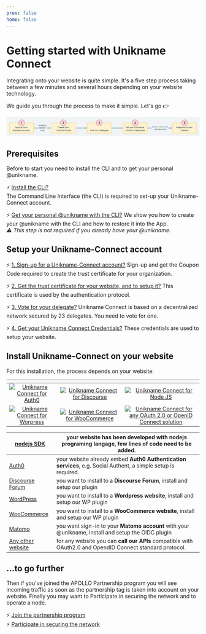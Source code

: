 ```yaml
---
prev: false
home: false
---
```


# Getting started with Unikname Connect

Integrating <brand name="UNC"/> onto your website is quite simple. It's a five step process taking between a few minutes and several hours depending on your website technology. 

We guide you through the process to make it simple. Let's go 👉

![install-unikname-connect-5-steps](./images/install-unikname-connect-5-steps.png)


## Prerequisites

Before to start you need to install the CLI and to get your personal @unikname.

:zap: [Install the CLI?](./howto-install-uns-cli)  
<hbox>The <brand name="uns"/> Command Line Interface (the CLI) is required to set-up your Unikname-Connect account.</hbox>

:zap: [Get your personal @unikname with the CLI?](./howto-get-my-unikname-via-cli)
<hbox>We show you how to create your @unikname with the CLI and how to restore it into the App.  
_:warning: This step is not required if you already have your @unikname._</hbox>

## Setup your Unikname-Connect account

:zap: [1. Sign-up for a Unikname-Connect account?](./howto-signup-unconnect-account)
<hbox>Sign-up and get the Coupon Code required to create the trust certificate for your organization.</hbox>

:zap: [2. Get the trust certificate for your website, and to setup it?](./howto-create-unikname-trust-certificate-organization)
<hbox>This certificate is used by the <brand name="UNC"/> authentication protocol.</hbox>

:zap: [3. Vote for your delegate?](./howto-vote-for-delegate-organization)
<hbox>Unikname Connect is based on a decentralized network secured by 23 delegates. You need to vote for one.</hbox>

:zap: [4. Get your Unikname Connect Credentials?](./howto-get-unikname-connect-credentials)
<hbox>These credentials are used to setup your website.</hbox>

## Install Unikname-Connect on your website

For this installation, the process depends on your website:

| <!-- -->    | <!-- -->    | <!-- -->    |
|:-------------:|:-------------:|:-------------:|
| [![][auth0-logo]](integration-technology/auth0/)       | [![][discourse-logo]](integration-technology/discourse/)        | [![][nodejs-logo]](integration-technology/nodejs/) |
| [![][wordpress-logo]](integration-technology/wordpress/) | [![][woocommerce-logo]](integration-technology/woocommerce/) | [![][oauth2.0-oidc-logo]](integration-technology/oauth2.0-openidconnect/) | 

[auth0-logo]: ./integration-technology/auth0/auth0-logo.png "Unikname Connect for Auth0"
[discourse-logo]: ./integration-technology/discourse/discourse-logo.png "Unikname Connect for Discourse"
[nodejs-logo]: ./integration-technology/nodejs/nodejs-logo.png "Unikname Connect for Node JS"
[wordpress-logo]: ./integration-technology/wordpress/wordpress-logo.png "Unikname Connect for Worpress"
[woocommerce-logo]: ./integration-technology/woocommerce/woocommerce-logo.png "Unikname Connect for WooCommerce"
[oauth2.0-oidc-logo]: ./integration-technology/oauth2.0-openidconnect/oauth2.0-openidconnect-logo.png "Unikname Connect for any OAuth 2.0 or OpenID Connect solution"

<hbox>

|[nodejs SDK](./integration-technology/nodejs) | your website has been developed with **nodejs programing langage**, few lines of code need to be added. |
|-|-|
|[Auth0](./integration-technology/auth0) | your website already embed **Auth0 Authentication services**, e.g. Social Authent, a simple setup is required. |
|[Discourse Forum](./integration-technology/discourse) | you want to install to a **Discourse Forum**, install and setup our plugin |
|[WordPress](./integration-technology/wordpress) | you want to install to a **Wordpress website**, install and setup our WP plugin |
|[WooCommerce](./integration-technology/woocommerce) | you want to install to a **WooCommerce website**, install and setup our WP plugin |
|[Matomo](./integration-technology/matomo) | you want sign-in to your **Matomo account** with your @unikname, install and setup the OIDC plugin |
|[Any other website](./integration-technology/oauth2.0-openidconnect) | for any website you can **call our APIs** compatible with OAuth2.0 and OpendID Connect standard protocol. |
  
</hbox>

<hseparator/>

## ...to go further

Then if you've joined the APOLLO Partnership program you will see incoming traffic as soon as the partnership tag is taken into account on your website. Finally you may want to Participate in securing the network and to operate a node. 

:zap: [Join the partnership program](./howto-join-the-partnership-program)  
:zap: [Participate in securing the network](./howto-participate-in-securing-the-network)

